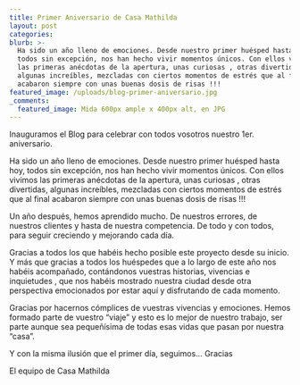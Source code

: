 ```yaml
---
title: Primer Aniversario de Casa Mathilda
layout: post
categories:
blurb: >-
  Ha sido un año lleno de emociones. Desde nuestro primer huésped hasta hoy,
  todos sin excepción, nos han hecho vivir momentos únicos. Con ellos vivimos
  las primeras anécdotas de la apertura, unas curiosas , otras divertidas,
  algunas increíbles, mezcladas con ciertos momentos de estrés que al final
  acabaron siempre con unas buenas dosis de risas !!!
featured_image: /uploads/blog-primer-aniversario.jpg
_comments:
  featured_image: Mida 600px ample x 400px alt, en JPG
---
```


Inauguramos el Blog para celebrar con todos vosotros nuestro 1er. aniversario.

Ha sido un año lleno de emociones. Desde nuestro primer huésped hasta hoy, todos sin excepción, nos han hecho vivir momentos únicos. Con ellos vivimos las primeras anécdotas de la apertura, unas curiosas , otras divertidas, algunas increíbles, mezcladas con ciertos momentos de estrés que al final acabaron siempre con unas buenas dosis de risas !!!

Un año después, hemos aprendido mucho. De nuestros errores, de nuestros clientes y hasta de nuestra competencia. De todo y con todos, para seguir creciendo y mejorando cada día.

Gracias a todos los que habéis hecho posible este proyecto desde su inicio. Y más que gracias a todos los huéspedes que a lo largo de este año nos habéis acompañado, contándonos vuestras historias, vivencias e inquietudes , que nos habéis mostrado nuestra ciudad desde otra perspectiva emocionados por estar aquí y disfrutando de cada momento.

Gracias por hacernos cómplices de vuestras vivencias y emociones. Hemos formado parte de vuestro “viaje” y esto es lo mejor de nuestro trabajo, ser parte aunque sea pequeñísima de todas esas vidas que pasan por nuestra “casa”.

Y con la misma ilusión que el primer día, seguimos… Gracias

El equipo de Casa Mathilda
